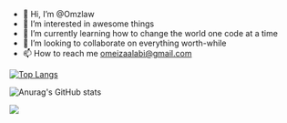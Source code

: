- 👋 Hi, I’m @Omzlaw
- 👀 I’m interested in awesome things
- 🌱 I’m currently learning how to change the world one code at a time
- 💞️ I’m looking to collaborate on everything worth-while
- 📫 How to reach me omeizaalabi@gmail.com

[![Top Langs](https://github-readme-stats.vercel.app/api/top-langs/?username=omzlaw&count_private=true&show_icons=true)](https://github.com/anuraghazra/github-readme-stats)

![Anurag's GitHub stats](https://github-readme-stats.vercel.app/api?username=omzlaw&show_icons=true)

![](https://github-profile-summary-cards.vercel.app/api/cards/profile-details?username=omzlaw&theme=vue)


<!---
Omzlaw/Omzlaw is a ✨ special ✨ repository because its `README.md` (this file) appears on your GitHub profile.
You can click the Preview link to take a look at your changes.
--->
